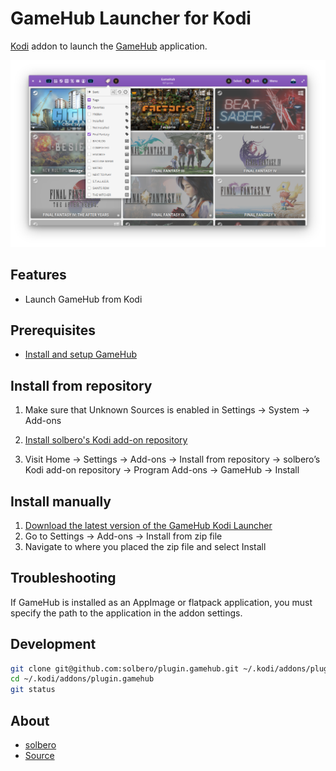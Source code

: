 # GameHub Launcher for Kodi

[Kodi](http://kodi.tv) addon to launch the [GameHub](https://tkashkin.tk/projects/gamehub/) application.

![GameHub screenshot](resources/media/screenshot_1.png)

## Features

- Launch GameHub from Kodi

## Prerequisites

- [Install and setup GameHub](<https://github.com/tkashkin/GameHub/#installation>)

## Install from repository

1. Make sure that Unknown Sources is enabled in Settings → System → Add-ons

1. [Install solbero's Kodi add-on repository](https://github.com/solbero/repository.solbero/blob/master/README.md)

1. Visit Home → Settings → Add-ons → Install from repository → solbero’s Kodi add-on repository → Program Add-ons → GameHub → Install

## Install manually

1. [Download the latest version of the GameHub Kodi Launcher](https://github.com/solbero/plugin.gamehub/releases/latest)
1. Go to Settings → Add-ons → Install from zip file
1. Navigate to where you placed the zip file and select Install

## Troubleshooting

If GameHub is installed as an AppImage or flatpack application, you must specify the path to the application in the addon settings.

## Development

```bash
git clone git@github.com:solbero/plugin.gamehub.git ~/.kodi/addons/plugin.gamehub
cd ~/.kodi/addons/plugin.gamehub
git status
```

## About

- [solbero](https://github.com/solbero)
- [Source](https://github.com/RobLoach/lutris-kodi-addon)
